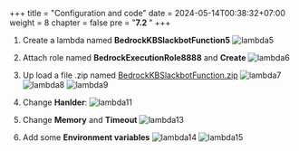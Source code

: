 +++
title = "Configuration and code"
date = 2024-05-14T00:38:32+07:00
weight = 8
chapter = false
pre = "<b>7.2 </b>"
+++

1. Create a lambda named **BedrockKBSlackbotFunction5**
   ![lambda5](/images/7/lambda5.png?width=90pc)

2. Attach role named **BedrockExecutionRole8888** and **Create**
    ![lambda6](/images/7/lambda6-.png?width=90pc)

3. Up load a file .zip named [BedrockKBSlackbotFunction.zip](https://github.com/honganh29122002/lambda_code_zip)
   ![lambda7](/images/7/lambda7-.png?width=90pc)
   ![lambda8](/images/7/lambda8.png?width=90pc)
   ![lambda9](/images/7/lambda9-.png?width=90pc)

4. Change **Hanlder**:
   ![lambda11](/images/7/lambda11-.png?width=91pc)

5. Change **Memory** and **Timeout**
   ![lambda13](/images/7/lambda13-.png?width=90pc)

6. Add some **Environment variables**
   ![lambda14](/images/7/lambda14-.png?width=90pc)
   ![lambda15](/images/7/lambda15-.png?width=90pc)